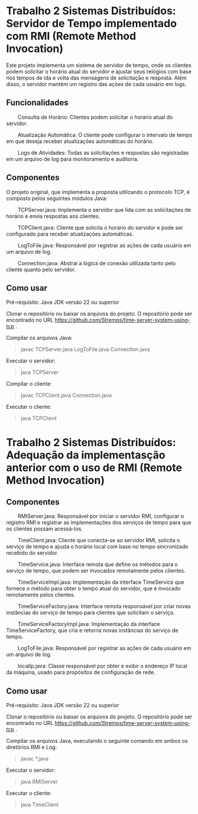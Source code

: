 
# Trabalho 2 Sistemas Distribuídos: Servidor de Tempo implementado com RMI (Remote Method Invocation)
Este projeto implementa um sistema de servidor de tempo, onde os clientes podem solicitar o horário atual do servidor e ajustar seus relógios com base nos tempos de ida e volta das mensagens de solicitação e resposta. Além disso, o servidor mantém um registro das ações de cada usuário em logs.

## Funcionalidades
&nbsp; &nbsp; &nbsp; &nbsp; Consulta de Horário: Clientes podem solicitar o horário atual do servidor.

&nbsp; &nbsp; &nbsp; &nbsp; Atualização Automática: O cliente pode configurar o intervalo de tempo em que deseja receber atualizações automáticas do horário.

&nbsp; &nbsp; &nbsp; &nbsp; Logs de Atividades: Todas as solicitações e respostas são registradas em um arquivo de log para monitoramento e auditoria.

## Componentes
O projeto original, que implementa a proposta utilizando o protocolo TCP, é composto pelos seguintes módulos Java:

&nbsp; &nbsp; &nbsp; &nbsp;  TCPServer.java: Implementa o servidor que lida com as solicitações de horário e envia respostas aos clientes.

&nbsp; &nbsp; &nbsp; &nbsp;  TCPClient.java: Cliente que solicita o horário do servidor e pode ser configurado para receber atualizações automáticas.

&nbsp; &nbsp; &nbsp; &nbsp;  LogToFile.java: Responsável por registrar as ações de cada usuário em um arquivo de log.

&nbsp; &nbsp; &nbsp; &nbsp;  Connection.java: Abstrai a lógica de conexão utilizada tanto pelo cliente quanto pelo servidor.

## Como usar

Pré-requisito: Java JDK versão 22 ou superior

  Clonar o repositório ou baixar os arquivos do projeto. O repositório pode ser encontrado no URL https://github.com/Stremps/time-server-system-using-tcp .
 
 Compilar os arquivos Java:
 
> javac TCPServer.java LogToFile.java Connection.java
 
 Executar o servidor:
 
> java TCPServer

 Compilar o cliente:
 
> javac TCPClient.java Connection.java

 Executar o cliente:
 
> java TCPClient



# Trabalho 2 Sistemas Distribuídos: Adequação da implementasção anterior com o uso de RMI (Remote Method Invocation)

## Componentes

&nbsp; &nbsp; &nbsp; &nbsp;  RMIServer.java: Responsável por iniciar o servidor RMI, configurar o registro RMI e registrar as implementações dos serviços de tempo para que os clientes possam acessá-los.

&nbsp; &nbsp; &nbsp; &nbsp;  TimeClient.java: Cliente que conecta-se ao servidor RMI, solicita o serviço de tempo e ajusta o horário local com base no tempo sincronizado recebido do servidor.

&nbsp; &nbsp; &nbsp; &nbsp;  TimeService.java:  Interface remota que define os métodos para o serviço de tempo, que podem ser invocados remotamente pelos clientes.

&nbsp; &nbsp; &nbsp; &nbsp;  TimeServiceImpl.java: Implementação da interface TimeService que fornece o método para obter o tempo atual do servidor, que é invocado remotamente pelos clientes.

&nbsp; &nbsp; &nbsp; &nbsp;  TimeServiceFactory.java:  Interface remota responsável por criar novas instâncias do serviço de tempo para clientes que solicitam o serviço.

&nbsp; &nbsp; &nbsp; &nbsp;  TimeServiceFactoryImpl.java: Implementação da interface TimeServiceFactory, que cria e retorna novas instâncias do serviço de tempo.

&nbsp; &nbsp; &nbsp; &nbsp;  LogToFile.java: Responsável por registrar as ações de cada usuário em um arquivo de log.

&nbsp; &nbsp; &nbsp; &nbsp;  localIp.java: Classe responsável por obter e exibir o endereço IP local da máquina, usado para propósitos de configuração de rede.


## Como usar

Pré-requisito: Java JDK versão 22 ou superior

 Clonar o repositório ou baixar os arquivos do projeto. O repositório pode ser encontrado no URL https://github.com/Stremps/time-server-system-using-tcp .
 
 Compilar os arquivos Java, executando o seguinte comando em ambos os diretórios RMI e Log:
 
> javac *.java 
 
 Executar o servidor:
 
> java RMIServer

 Executar o cliente:
 
> java TimeClient


